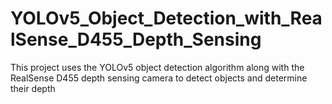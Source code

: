 # YOLOv5_Object_Detection_with_RealSense_D455_Depth_Sensing
This project uses the YOLOv5 object detection algorithm along with the RealSense D455 depth sensing camera to detect objects and determine their depth
